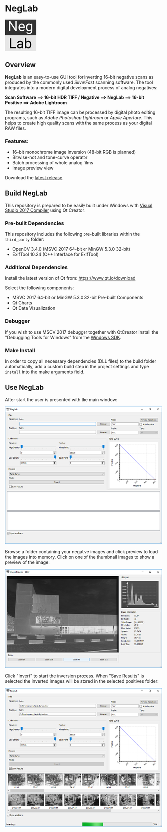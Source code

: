 # NegLab
![](src/icon.png)

## Overview
**NegLab** is an easy-to-use GUI tool for inverting 16-bit negative scans as produced by the commonly used *SilverFast* scanning software. The tool integrates into a modern digital development process of analog negatives:

**Scan Software ==> 16-bit HDR TIFF / Negative ==> NegLab ==> 16-bit Positive ==> Adobe Lightroom** 

The resulting 16-bit TIFF image can be processed by digital photo editing programs, such as *Adobe Photoshop Lightroom* or *Apple Aperture*. This helps to create high quality scans with the same process as your digital RAW files.

### Features:
- 16-bit monochrome image inversion (48-bit RGB is planned)
- Bitwise-not and tone-curve operator
- Batch processing of whole analog films
- Image preview view

Download the [latest release](https://github.com/lmeinel/NegLab/releases).


## Build NegLab
This repository is prepared to be easily built under Windows with <a href="https://visualstudio.microsoft.com/downloads/" target="_blank">Visual Studio 2017 Compiler</a> using Qt Creator.

### Pre-built Dependencies
This repository includes the following pre-built libraries within the `third_party` folder:
- OpenCV 3.4.0 (MSVC 2017 64-bit or MinGW 5.3.0 32-bit)
- ExifTool 10.24 (C++ Interface for ExifTool)

### Additional Dependencies
Install the latest version of Qt from: https://www.qt.io/download

Select the following components:
- MSVC 2017 64-bit or MinGW 5.3.0 32-bit Pre-built Components
- Qt Charts
- Qt Data Visualization

### Debugger
If you wish to use MSCV 2017 debugger together with QtCreator install the "Debugging Tools for Windows" from the <a href="https://developer.microsoft.com/en-us/windows/downloads/sdk-archive" target="_blank">Windows SDK</a>.

### Make Install
In order to copy all necessary dependencies (DLL files) to the build folder automatically, add a custom build step in the project settings and type `install` into the make arguments field.

## Use NegLab
After start the user is presented with the main window:

![](img/neglab_mainwindow.PNG)

Browse a folder containing your negative images and click preview to load the images into memory.
Click on one of the thumbnail images to show a preview of the image:

![](img/neglab_previewwindow.PNG)

Click "Invert" to start the inversion process. When "Save Results" is selected the inverted images will be stored in the selected positives folder:

![](img/neglab_invert.PNG)
